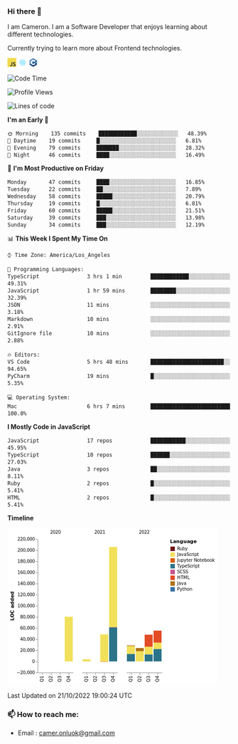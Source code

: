 ### Hi there 👋

I am Cameron. I am a Software Developer that enjoys learning about different technologies.

Currently trying to learn more about Frontend technologies.


<code><img height="20" src="https://raw.githubusercontent.com/github/explore/80688e429a7d4ef2fca1e82350fe8e3517d3494d/topics/javascript/javascript.png"></code>
<code><img height="20" src="https://raw.githubusercontent.com/github/explore/80688e429a7d4ef2fca1e82350fe8e3517d3494d/topics/react/react.png"></code>
<code><img height="20" src="https://raw.githubusercontent.com/github/explore/80688e429a7d4ef2fca1e82350fe8e3517d3494d/topics/cpp/cpp.png"></code>



<!--START_SECTION:waka-->
![Code Time](http://img.shields.io/badge/Code%20Time-553%20hrs%2014%20mins-blue)

![Profile Views](http://img.shields.io/badge/Profile%20Views-1-blue)

![Lines of code](https://img.shields.io/badge/From%20Hello%20World%20I%27ve%20Written-494%20Thousand%20lines%20of%20code-blue)

**I'm an Early 🐤** 

```text
🌞 Morning    135 commits    ████████████░░░░░░░░░░░░░   48.39% 
🌆 Daytime    19 commits     █░░░░░░░░░░░░░░░░░░░░░░░░   6.81% 
🌃 Evening    79 commits     ███████░░░░░░░░░░░░░░░░░░   28.32% 
🌙 Night      46 commits     ████░░░░░░░░░░░░░░░░░░░░░   16.49%

```
📅 **I'm Most Productive on Friday** 

```text
Monday       47 commits     ████░░░░░░░░░░░░░░░░░░░░░   16.85% 
Tuesday      22 commits     ██░░░░░░░░░░░░░░░░░░░░░░░   7.89% 
Wednesday    58 commits     █████░░░░░░░░░░░░░░░░░░░░   20.79% 
Thursday     19 commits     █░░░░░░░░░░░░░░░░░░░░░░░░   6.81% 
Friday       60 commits     █████░░░░░░░░░░░░░░░░░░░░   21.51% 
Saturday     39 commits     ███░░░░░░░░░░░░░░░░░░░░░░   13.98% 
Sunday       34 commits     ███░░░░░░░░░░░░░░░░░░░░░░   12.19%

```


📊 **This Week I Spent My Time On** 

```text
⌚︎ Time Zone: America/Los_Angeles

💬 Programming Languages: 
TypeScript               3 hrs 1 min         ████████████░░░░░░░░░░░░░   49.31% 
JavaScript               1 hr 59 mins        ████████░░░░░░░░░░░░░░░░░   32.39% 
JSON                     11 mins             ░░░░░░░░░░░░░░░░░░░░░░░░░   3.18% 
Markdown                 10 mins             ░░░░░░░░░░░░░░░░░░░░░░░░░   2.91% 
GitIgnore file           10 mins             ░░░░░░░░░░░░░░░░░░░░░░░░░   2.88%

🔥 Editors: 
VS Code                  5 hrs 48 mins       ███████████████████████░░   94.65% 
PyCharm                  19 mins             █░░░░░░░░░░░░░░░░░░░░░░░░   5.35%

💻 Operating System: 
Mac                      6 hrs 7 mins        █████████████████████████   100.0%

```

**I Mostly Code in JavaScript** 

```text
JavaScript               17 repos            ███████████░░░░░░░░░░░░░░   45.95% 
TypeScript               10 repos            ██████░░░░░░░░░░░░░░░░░░░   27.03% 
Java                     3 repos             ██░░░░░░░░░░░░░░░░░░░░░░░   8.11% 
Ruby                     2 repos             █░░░░░░░░░░░░░░░░░░░░░░░░   5.41% 
HTML                     2 repos             █░░░░░░░░░░░░░░░░░░░░░░░░   5.41%

```


**Timeline**

![Chart not found](https://raw.githubusercontent.com/camer0nluo/camer0nluo/main/charts/bar_graph.png) 


 Last Updated on 21/10/2022 19:00:24 UTC
<!--END_SECTION:waka-->

### 📫 How to reach me:
- Email : camer.onluok@gmail.com
